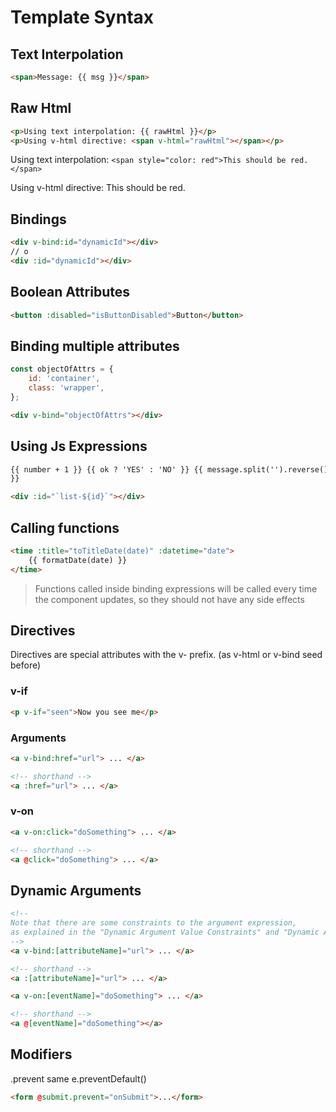 # Template Syntax

## Text Interpolation

```html
<span>Message: {{ msg }}</span>
```

## Raw Html

```html
<p>Using text interpolation: {{ rawHtml }}</p>
<p>Using v-html directive: <span v-html="rawHtml"></span></p>
```

Using text interpolation: `<span style="color: red">This should be red.</span>`

Using v-html directive: This should be red.

## Bindings

```html
<div v-bind:id="dynamicId"></div>
// o
<div :id="dynamicId"></div>
```

## Boolean Attributes

```html
<button :disabled="isButtonDisabled">Button</button>
```

## Binding multiple attributes

```js
const objectOfAttrs = {
    id: 'container',
    class: 'wrapper',
};
```

```html
<div v-bind="objectOfAttrs"></div>
```

## Using Js Expressions

```html
{{ number + 1 }} {{ ok ? 'YES' : 'NO' }} {{ message.split('').reverse().join('')
}}

<div :id="`list-${id}`"></div>
```

## Calling functions

```html
<time :title="toTitleDate(date)" :datetime="date">
    {{ formatDate(date) }}
</time>
```

> Functions called inside binding expressions will be called every time the component updates, so they should not have any side effects

## Directives

Directives are special attributes with the v- prefix.
(as v-html or v-bind seed before)

### v-if

```html
<p v-if="seen">Now you see me</p>
```

### Arguments

```html
<a v-bind:href="url"> ... </a>

<!-- shorthand -->
<a :href="url"> ... </a>
```

### v-on

```html
<a v-on:click="doSomething"> ... </a>

<!-- shorthand -->
<a @click="doSomething"> ... </a>
```

## Dynamic Arguments

```html
<!--
Note that there are some constraints to the argument expression,
as explained in the "Dynamic Argument Value Constraints" and "Dynamic Argument Syntax Constraints" sections below.
-->
<a v-bind:[attributeName]="url"> ... </a>

<!-- shorthand -->
<a :[attributeName]="url"> ... </a>
```

```html
<a v-on:[eventName]="doSomething"> ... </a>

<!-- shorthand -->
<a @[eventName]="doSomething"></a>
```

## Modifiers

.prevent same e.preventDefault()

```html
<form @submit.prevent="onSubmit">...</form>
```
